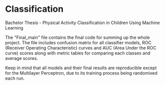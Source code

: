 # Classification
Bachelor Thesis - Physical Activity Classification in Children Using Machine Learning

The "Final_main" file contains the final code for summing up the whole project. The file includes confusion matrix for all classifier models, ROC (Receiver Operating Characteristic) curves and AUC (Area Under the ROC curve) scores along with metric tables for comparing each classes and average scores.

Keep in mind that all models and their final results are reproducible except for the Multilayer Perceptron, due to its training process being randomixed each run.
